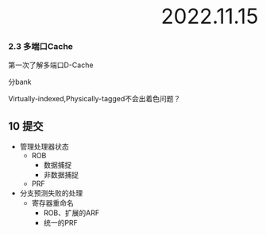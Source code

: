 <div style="text-align:right; font-size:3em;">2022.11.15</div>

### 2.3 多端口Cache

第一次了解多端口D-Cache

分bank

Virtually-indexed,Physically-tagged不会出着色问题？

## 10 提交

* 管理处理器状态
  * ROB
    * 数据捕捉
    * 非数据捕捉
  * PRF
* 分支预测失败的处理
  * 寄存器重命名
    * ROB、扩展的ARF
    * 统一的PRF
